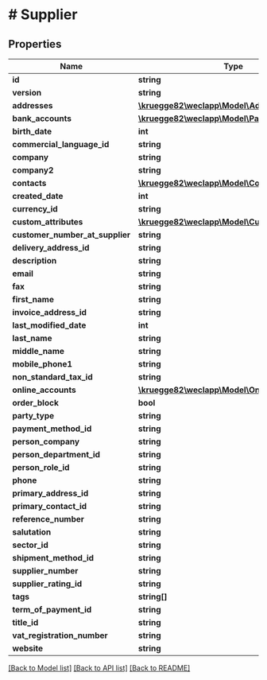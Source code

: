 # # Supplier

## Properties

Name | Type | Description | Notes
------------ | ------------- | ------------- | -------------
**id** | **string** |  | [optional]
**version** | **string** |  | [optional]
**addresses** | [**\kruegge82\weclapp\Model\Address[]**](Address.md) |  | [optional]
**bank_accounts** | [**\kruegge82\weclapp\Model\PartyBankAccount[]**](PartyBankAccount.md) |  | [optional]
**birth_date** | **int** |  | [optional]
**commercial_language_id** | **string** |  | [optional]
**company** | **string** |  | [optional]
**company2** | **string** |  | [optional]
**contacts** | [**\kruegge82\weclapp\Model\Contact[]**](Contact.md) |  | [optional]
**created_date** | **int** |  | [optional]
**currency_id** | **string** |  | [optional]
**custom_attributes** | [**\kruegge82\weclapp\Model\CustomAttribute[]**](CustomAttribute.md) |  | [optional]
**customer_number_at_supplier** | **string** |  | [optional]
**delivery_address_id** | **string** |  | [optional]
**description** | **string** |  | [optional]
**email** | **string** |  | [optional]
**fax** | **string** |  | [optional]
**first_name** | **string** |  | [optional]
**invoice_address_id** | **string** |  | [optional]
**last_modified_date** | **int** |  | [optional]
**last_name** | **string** |  | [optional]
**middle_name** | **string** |  | [optional]
**mobile_phone1** | **string** |  | [optional]
**non_standard_tax_id** | **string** |  | [optional]
**online_accounts** | [**\kruegge82\weclapp\Model\OnlineAccount[]**](OnlineAccount.md) |  | [optional]
**order_block** | **bool** |  | [optional]
**party_type** | **string** |  |
**payment_method_id** | **string** |  | [optional]
**person_company** | **string** |  | [optional]
**person_department_id** | **string** |  | [optional]
**person_role_id** | **string** |  | [optional]
**phone** | **string** |  | [optional]
**primary_address_id** | **string** |  | [optional]
**primary_contact_id** | **string** |  | [optional]
**reference_number** | **string** |  | [optional]
**salutation** | **string** |  | [optional]
**sector_id** | **string** |  | [optional]
**shipment_method_id** | **string** |  | [optional]
**supplier_number** | **string** |  | [optional]
**supplier_rating_id** | **string** |  | [optional]
**tags** | **string[]** |  | [optional]
**term_of_payment_id** | **string** |  | [optional]
**title_id** | **string** |  | [optional]
**vat_registration_number** | **string** |  | [optional]
**website** | **string** |  | [optional]

[[Back to Model list]](../../README.md#models) [[Back to API list]](../../README.md#endpoints) [[Back to README]](../../README.md)
